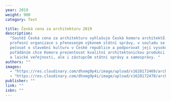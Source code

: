 ```yaml
---
year: 2019
weight: 900
category: Text

title: Česká cena za architekturu 2019
description:
  "Soutěž Česká cena za architekturu vyhlašuje Česká komora architektů,
  profesní organizace s přeneseným výkonem státní správy, v souladu se svým posláním
  pečovat o stavební kulturu v České republice a podporovat její vysokou úroveň. Jejím
  pořádáním chce Komora prezentovat kvalitní architektonickou produkci nejen odborné
  a laické veřejnosti, ale i zástupcům státní správy a samosprávy. "
authors: ""
images:
  - "https://res.cloudinary.com/dhxmg9p4i/image/upload/v1628172469/archweb/SKM_C224e21072112140_0004_gfpcvq.jpg"
  - "https://res.cloudinary.com/dhxmg9p4i/image/upload/v1628172470/archweb/SKM_C224e21072112140_0005_av9vkb.jpg"
publisher: ""
link: ""
isbn: ""
---
```

